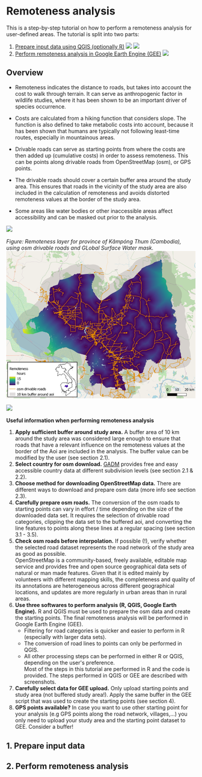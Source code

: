 # Remoteness analysis

This is a step-by-step tutorial on how to perform a remoteness analysis for user-defined areas. The tutorial is split into two parts:
1. [Prepare input data using QGIS (optionally R)](#1-Prepare-input-data) ![](D:/Dateien/Uni/Eagle_Master/Hiwijob_IZW/Remoteness_tutorial/graphics/logo_qgis.png) 
![](D:/Dateien/Uni/Eagle_Master/Hiwijob_IZW/Remoteness_tutorial/graphics/logo_r.png)
2. [Perform remoteness analysis in Google Earth Engine (GEE)](#2-perform-remoteness-analysis) ![](D:/Dateien/Uni/Eagle_Master/Hiwijob_IZW/Remoteness_tutorial/graphics/logo_gee.png) 

## Overview

* Remoteness indicates the distance to roads, but takes into account the cost to walk through terrain. It can serve as anthropogenic factor in wildlife studies, where it has been shown to be an important driver of species occurrence.
  
* Costs are calculated from a hiking function that considers slope. The function is also defined to take metabolic costs into account, because it has been shown that humans are typically not following least-time routes, especially in mountainous areas.
  
* Drivable roads can serve as starting points from where the costs are then added up (cumulative costs) in order to assess remoteness. This can be points along drivable roads from OpenStreetMap (osm), or GPS points.

* The drivable roads should cover a certain buffer area around the study area. This ensures that roads in the vicinity of the study area are also included in the calculation of remoteness and avoids distorted remoteness values at the border of the study area.

* Some areas like water bodies or other inaccessible areas affect accessibility and can be masked out prior to the analysis.

![](".png")

*Figure: Remoteness layer for province of Kâmpóng Thum (Cambodia), using osm drivable roads and GLobal Surface Water mask.*
<img src="https://github.com/Luisa-del/Remoteness/blob/main/img/remoteness.png" width = "700">


![](".png")

**Useful information when performing remoteness analysis**

1. **Apply sufficient buffer around study area.** A buffer area of 10 km around the study area was considered large enough to ensure that roads that have a relevant influence on the remoteness values at the border of the Aoi are included in the analysis. The buffer value can be modified by the user (see section 2.1).
2. **Select country for osm download.** [GADM](https://gadm.org/download_country.html) provides free and easy accessible country data at different subdivision levels (see section 2.1 & 2.2). 
3. **Choose method for downloading OpenStreetMap data.** There are different ways to download and prepare osm data (more info see section 2.3).
4. **Carefully prepare osm roads.** The conversion of the osm roads to starting points can vary in effort / time depending on the size of the downloaded data set. It requires the selection of drivable road categories, clipping the data set to the buffered aoi, and converting the line features to points along these lines at a regular spacing (see section 3.1 - 3.5).
5. **Check osm roads before interpolation.** If possible (!), verify whether the selected road dataset represents the road network of the study area as good as possible.  
OpenStreetMap is a community-based, freely available, editable map service and provides free and open source geographical data sets of natural or man made features. Given that it is edited mainly by volunteers with different mapping skills, the completeness and quality of its annotations are heterogeneous across different geographical locations, and updates are more regularly in urban areas than in rural areas. 
6. **Use three softwares to perform analysis (R, QGIS, Google Earth Engine).** R and QGIS must be used to prepare the osm data and create the starting points. The final remoteness analysis will be performed in Google Earth Engine (GEE).
    + Filtering for road categories is quicker and easier to perform in R (especially with larger data sets). 
    + The conversion of road lines to points can only be performed in QGIS. 
    + All other processing steps can be performed in either R or QGIS, depending on the user's preference.  
Most of the steps in this tutorial are performed in R and the code is provided. The steps performed in QGIS or GEE are described with screenshots.
7. **Carefully select data for GEE upload.** Only upload starting points and study area (not buffered study area!). Apply the same buffer in the GEE script that was used to create the starting points (see section 4).
8. **GPS points available?** In case you want to use other starting point for your analysis (e.g GPS points along the road network, villages,...) you only need to upload your study area and the starting point dataset to GEE. Consider a buffer!


## 1. Prepare input data




## 2. Perform remoteness analysis




